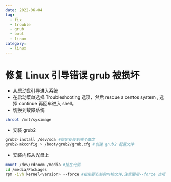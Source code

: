 ```yaml
---
date: 2022-06-04
tag:
  - fix
  - trouble
  - grub
  - boot
  - linux
category:
  - linux
---
```


# 修复 Linux 引导错误 grub 被损坏

- 从启动盘引导进入系统
- 在启动菜单选择 Troubleshooting 选项，然后 rescue a centos system , 选择 continue 再回车进入 shell。
- 切换到故障系统

```bash
chroot /mnt/sysimage
```

- 安装 grub2

```bash
grub2-install /dev/sda #指定安装到哪个磁盘
grub2-mkconfig > /boot/grub2/grub.cfg #创建 grub2 配置文件
```

- 安装内核从光盘上

```bash
mount /dev/cdroom /media #挂在光驱
cd /media/Packages
rpm -ivh kernel<version> --force #指定要安装的内核文件,注意要用--force 选项
```
